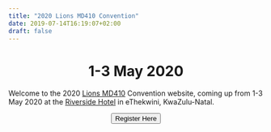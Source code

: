 ```yaml
---
title: "2020 Lions MD410 Convention"
date: 2019-07-14T16:19:07+02:00
draft: false
---
```


<center><h1>1-3 May 2020</h1></center>

Welcome to the 2020 [Lions MD410](https://www.lionsclubs.co.za) Convention website, coming up from 1-3 May 2020 at the [Riverside Hotel](/venue) in eThekwini, KwaZulu-Natal.

<form action="/registration">
    <center>
        <button type="button">Register Here</button>
    </center>
</form>

<!-- <script src="https://ajax.googleapis.com/ajax/libs/jquery/3.4.1/jquery.min.js"></script> -->
<!-- <script src="/js/countdown.js"></script> -->
<!-- <div id="countdown">Clock</div> -->
